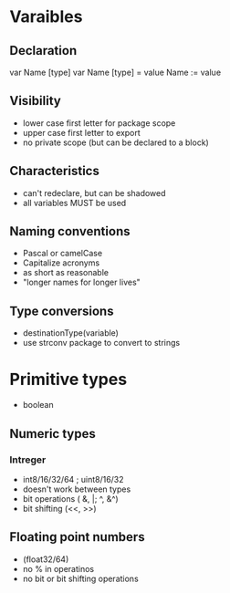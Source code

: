 # Varaibles 

## Declaration 

var Name [type]
var Name [type] = value
Name := value 

## Visibility 

* lower case first letter for package scope
* upper case first letter to export 
* no private scope (but can be declared to a block) 


## Characteristics 

* can't redeclare, but can be shadowed 
* all variables MUST be used 

## Naming conventions 

* Pascal or camelCase 
* Capitalize acronyms 
* as short as reasonable 
* "longer names for longer lives" 

## Type conversions 

* destinationType(variable)
* use strconv package to convert to strings 

# Primitive types

* boolean


## Numeric types

###  Intreger 
* int8/16/32/64 ; uint8/16/32
* doesn't work between types
* bit operations ( &, |; ^, &^)
* bit shifting (<<, >>)

## Floating point numbers 
* (float32/64)
* no % in operatinos 
* no bit or bit shifting operations 